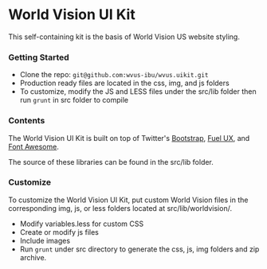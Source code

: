 World Vision UI Kit
===================

This self-containing kit is the basis of World Vision US website styling.

### Getting Started
* Clone the repo: `git@github.com:wvus-ibu/wvus.uikit.git`
* Production ready files are located in the css, img, and js folders
* To customize, modify the JS and LESS files under the src/lib folder then run `grunt` in src folder to compile

### Contents
The World Vision UI Kit is built on top of Twitter's [Bootstrap](http://twitter.github.io/bootstrap/), [Fuel UX](http://exacttarget.github.io/fuelux/), and [Font Awesome](http://fortawesome.github.io/Font-Awesome/icons/).

The source of these libraries can be found in the src/lib folder.  

### Customize
To customize the World Vision UI Kit, put custom World Vision files in the corresponding img, js, or less folders located at src/lib/worldvision/.

* Modify variables.less for custom CSS
* Create or modify js files 
* Include images 
* Run `grunt` under src directory to generate the css, js, img folders and zip archive.